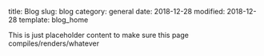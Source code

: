 title: Blog
slug: blog
category: general
date: 2018-12-28
modified: 2018-12-28
template: blog_home


This is just placeholder content to make sure this page compiles/renders/whatever